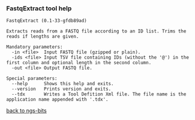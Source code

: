 ### FastqExtract tool help
	FastqExtract (0.1-33-gfdb89ad)
	
	Extracts reads from a FASTQ file according to an ID list. Trims the reads if lengths are given.
	
	Mandatory parameters:
	  -in <file>  Input FASTQ file (gzipped or plain).
	  -ids <file> Input TSV file containing IDs (without the '@') in the first column and optional length in the second column.
	  -out <file> Output FASTQ file.
	
	Special parameters:
	  --help      Shows this help and exits.
	  --version   Prints version and exits.
	  --tdx       Writes a Tool Defition Xml file. The file name is the application name appended with '.tdx'.
	
[back to ngs-bits]("https://github.com/marc-sturm/ngs-bits")